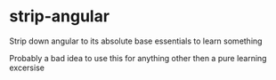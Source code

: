 strip-angular
=============

Strip down angular to its absolute base essentials to learn something

Probably a bad idea to use this for anything other then a pure learning excersise
